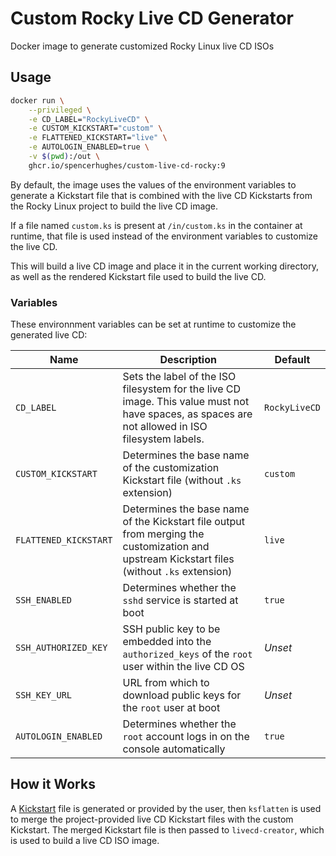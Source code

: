 # Custom Rocky Live CD Generator

Docker image to generate customized Rocky Linux live CD ISOs

## Usage

```bash
docker run \
    --privileged \
    -e CD_LABEL="RockyLiveCD" \
    -e CUSTOM_KICKSTART="custom" \
    -e FLATTENED_KICKSTART="live" \
    -e AUTOLOGIN_ENABLED=true \
    -v $(pwd):/out \
    ghcr.io/spencerhughes/custom-live-cd-rocky:9
```

By default, the image uses the values of the environment variables to generate
a Kickstart file that is combined with the live CD Kickstarts from the Rocky
Linux project to build the live CD image.

If a file named `custom.ks` is present at `/in/custom.ks` in the container at
runtime, that file is used instead of the environment variables to customize
the live CD.

This will build a live CD image and place it in the current working directory,
as well as the rendered Kickstart file used to build the live CD.

### Variables

These environnment variables can be set at runtime to customize the generated
live CD:

| Name | Description | Default |
| ---- | ----------- | ------- |
| `CD_LABEL` | Sets the label of the ISO filesystem for the live CD image. This value must not have spaces, as spaces are not allowed in ISO filesystem labels. | `RockyLiveCD` |
| `CUSTOM_KICKSTART` | Determines the base name of the customization Kickstart file (without `.ks` extension) | `custom` |
| `FLATTENED_KICKSTART` | Determines the base name of the Kickstart file output from merging the customization and upstream Kickstart files (without `.ks` extension) | `live` |
| `SSH_ENABLED` | Determines whether the `sshd` service is started at boot | `true` |
| `SSH_AUTHORIZED_KEY` | SSH public key to be embedded into the `authorized_keys` of the `root` user within the live CD OS | *Unset* |
| `SSH_KEY_URL` | URL from which to download public keys for the `root` user at boot | *Unset* |
| `AUTOLOGIN_ENABLED` | Determines whether the `root` account logs in on the console automatically | `true` |

## How it Works

A [Kickstart](https://docs.fedoraproject.org/en-US/fedora/f36/install-guide/appendixes/Kickstart_Syntax_Reference/)
file is generated or provided by the user, then `ksflatten` is used to merge
the project-provided live CD Kickstart files with the custom Kickstart. The
merged Kickstart file is then passed to `livecd-creator`, which is used to
build a live CD ISO image.
